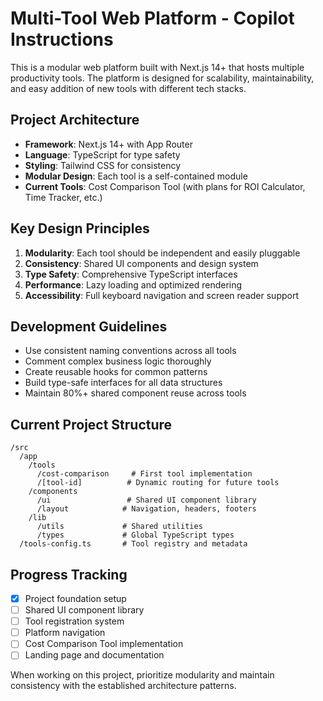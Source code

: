 # Multi-Tool Web Platform - Copilot Instructions

This is a modular web platform built with Next.js 14+ that hosts multiple productivity tools. The platform is designed for scalability, maintainability, and easy addition of new tools with different tech stacks.

## Project Architecture

- **Framework**: Next.js 14+ with App Router
- **Language**: TypeScript for type safety
- **Styling**: Tailwind CSS for consistency
- **Modular Design**: Each tool is a self-contained module
- **Current Tools**: Cost Comparison Tool (with plans for ROI Calculator, Time Tracker, etc.)

## Key Design Principles

1. **Modularity**: Each tool should be independent and easily pluggable
2. **Consistency**: Shared UI components and design system
3. **Type Safety**: Comprehensive TypeScript interfaces
4. **Performance**: Lazy loading and optimized rendering
5. **Accessibility**: Full keyboard navigation and screen reader support

## Development Guidelines

- Use consistent naming conventions across all tools
- Comment complex business logic thoroughly
- Create reusable hooks for common patterns
- Build type-safe interfaces for all data structures
- Maintain 80%+ shared component reuse across tools

## Current Project Structure

```
/src
  /app
    /tools
      /cost-comparison     # First tool implementation
      /[tool-id]          # Dynamic routing for future tools
    /components
      /ui                 # Shared UI component library
      /layout            # Navigation, headers, footers
    /lib
      /utils             # Shared utilities
      /types             # Global TypeScript types
  /tools-config.ts       # Tool registry and metadata
```

## Progress Tracking

- [x] Project foundation setup
- [ ] Shared UI component library
- [ ] Tool registration system
- [ ] Platform navigation
- [ ] Cost Comparison Tool implementation
- [ ] Landing page and documentation

When working on this project, prioritize modularity and maintain consistency with the established architecture patterns.